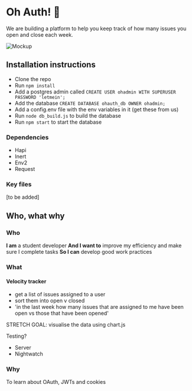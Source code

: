 # Oh Auth! :grimacing:

We are building a platform to help you keep track of how many issues you open and close each week.

![Mockup](https://github.com/esraajb/oh-auth/blob/master/public/assets/OhAuth%20mockup.png)

## Installation instructions
- Clone the repo
- Run ```npm install```
- Add a postgres admin called ```CREATE USER ohadmin WITH SUPERUSER PASSWORD 'letmein';```
- Add the database ```CREATE DATABASE ohauth_db OWNER ohadmin;```
- Add a config.env file with the env variables in it (get these from us)
- Run ```node db_build.js``` to build the database
- Run ```npm start``` to start the database

### Dependencies
- Hapi
- Inert
- Env2
- Request

### Key files
[to be added]

## Who, what why
### Who
**I am** a student developer
**And I want to** improve my efficiency and make sure I complete tasks
**So I can** develop good work practices

### What
#### Velocity tracker
- get a list of issues assigned to a user
- sort them into open v closed
- 'in the last week how many issues that are assigned to me have been open vs those that have been opened'

STRETCH GOAL: visualise the data using chart.js

Testing?
- Server
- Nightwatch

### Why
To learn about OAuth, JWTs and cookies
